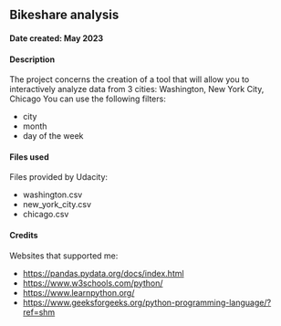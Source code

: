 ## Bikeshare analysis

#### Date created: May 2023

#### Description
The project concerns the creation of a tool that will allow you to interactively analyze data from 3 cities: Washington, New York City, Chicago
You can use the following filters:
- city
- month
- day of the week

#### Files used
Files provided by Udacity:
 - washington.csv 
 - new_york_city.csv 
 - chicago.csv
 
#### Credits
Websites that supported me:
- https://pandas.pydata.org/docs/index.html 
- https://www.w3schools.com/python/
- https://www.learnpython.org/
- https://www.geeksforgeeks.org/python-programming-language/?ref=shm